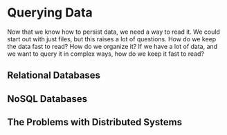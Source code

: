# Querying Data

Now that we know how to persist data, we need a way to read it. We could start out with just files, but this raises a lot of questions. How do we keep the data fast to read? How do we organize it? If we have a lot of data, and we want to query it in complex ways, how do we keep it fast to read?

## Relational Databases

## NoSQL Databases

## The Problems with Distributed Systems
